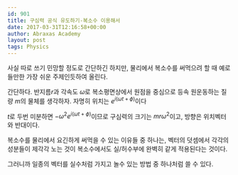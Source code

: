 ```yaml
---
id: 901
title: 구심력 공식 유도하기-복소수 이용해서
date: 2017-03-31T12:16:58+00:00
author: Abraxas Academy
layout: post
tags: Physics
---
```

사실 따로 쓰기 민망할 정도로 간단하긴 하지만, 물리에서 복소수를 써먹으려 할 때 예로 들만한 가장 쉬운 주제인듯하여 올린다.

간단하다. 반지름$r$과 각속도 $\omega$로 복소평면상에서 원점을 중심으로 등속 원운동하는 질량 $m$의 물체를 생각하자. 자명히 위치는 $e^{i(\omega t + \phi)}$이다

$t$로 두번 미분하면 $-\omega ^2 e^{i(\omega t + \phi)}$이므로 구심력의 크기는 $mr\omega ^2$이고, 방향은 위치벡터와 반대이다.

 

복소수를 물리에서 요긴하게 써먹을 수 있는 이유들 중 하나는, 벡터의 덧셈에서 각각의 성분들이 제각각 노는 것이 복소수에서도 실/허수부에 완벽히 같게 적용된다는 것이다.

그러니까 일종의 벡터를 실수처럼 가지고 놀수 있는 방법 중 하나처럼 쓸 수 있다.